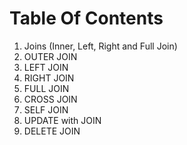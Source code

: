 # Table Of Contents
1. Joins (Inner, Left, Right and Full Join)
2. OUTER JOIN
3. LEFT JOIN
4. RIGHT JOIN
5. FULL JOIN
6. CROSS JOIN
7. SELF JOIN
8. UPDATE with JOIN
9. DELETE JOIN
